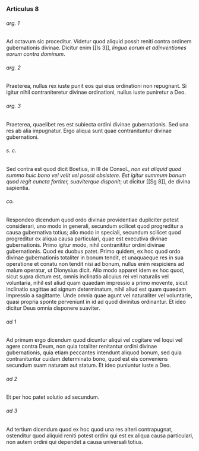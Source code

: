### Articulus 8

###### arg. 1
Ad octavum sic proceditur. Videtur quod aliquid possit reniti contra ordinem gubernationis divinae. Dicitur enim [[Is 3]], *lingua eorum et adinventiones eorum contra dominum*.

###### arg. 2
Praeterea, nullus rex iuste punit eos qui eius ordinationi non repugnant. Si igitur nihil contraniteretur divinae ordinationi, nullus iuste puniretur a Deo.

###### arg. 3
Praeterea, quaelibet res est subiecta ordini divinae gubernationis. Sed una res ab alia impugnatur. Ergo aliqua sunt quae contranituntur divinae gubernationi.

###### s. c.
Sed contra est quod dicit Boetius, in III de Consol., *non est aliquid quod summo huic bono vel velit vel possit obsistere. Est igitur summum bonum quod regit cuncta fortiter, suaviterque disponit*; ut dicitur [[Sg 8]], de divina sapientia.

###### co.
Respondeo dicendum quod ordo divinae providentiae dupliciter potest considerari, uno modo in generali, secundum scilicet quod progreditur a causa gubernativa totius; alio modo in speciali, secundum scilicet quod progreditur ex aliqua causa particulari, quae est executiva divinae gubernationis. Primo igitur modo, nihil contranititur ordini divinae gubernationis. Quod ex duobus patet. Primo quidem, ex hoc quod ordo divinae gubernationis totaliter in bonum tendit, et unaquaeque res in sua operatione et conatu non tendit nisi ad bonum, nullus enim respiciens ad malum operatur, ut Dionysius dicit. Alio modo apparet idem ex hoc quod, sicut supra dictum est, omnis inclinatio alicuius rei vel naturalis vel voluntaria, nihil est aliud quam quaedam impressio a primo movente, sicut inclinatio sagittae ad signum determinatum, nihil aliud est quam quaedam impressio a sagittante. Unde omnia quae agunt vel naturaliter vel voluntarie, quasi propria sponte perveniunt in id ad quod divinitus ordinantur. Et ideo dicitur Deus omnia disponere suaviter.

###### ad 1
Ad primum ergo dicendum quod dicuntur aliqui vel cogitare vel loqui vel agere contra Deum, non quia totaliter renitantur ordini divinae gubernationis, quia etiam peccantes intendunt aliquod bonum, sed quia contranituntur cuidam determinato bono, quod est eis conveniens secundum suam naturam aut statum. Et ideo puniuntur iuste a Deo.

###### ad 2
Et per hoc patet solutio ad secundum.

###### ad 3
Ad tertium dicendum quod ex hoc quod una res alteri contrapugnat, ostenditur quod aliquid reniti potest ordini qui est ex aliqua causa particulari, non autem ordini qui dependet a causa universali totius.

